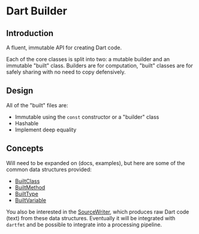 # Dart Builder

## Introduction

A fluent, immutable API for creating Dart code.

Each of the core classes is split into two: a mutable builder and an immutable
"built" class. Builders are for computation, "built" classes are for safely
sharing with no need to copy defensively.

## Design

All of the "built" files are:

- Immutable using the `const` constructor or a "builder" class
- Hashable
- Implement deep equality

## Concepts

Will need to be expanded on (docs, examples), but here are some of the common data structures provided:

- [BuiltClass](//github.com/matanlurey/dart_builder/blob/master/lib/src/clazz/built_class.dart)
- [BuiltMethod](//github.com/matanlurey/dart_builder/blob/master/lib/src/method/built_method.dart)
- [BuiltType](//github.com/matanlurey/dart_builder/blob/master/lib/src/type/built_type.dart)
- [BuiltVariable](//github.com/matanlurey/dart_builder/blob/master/lib/src/clazz/built_variable.dart)

You also be interested in the [SourceWriter](//github.com/matanlurey/dart_builder/blob/master/lib/src/source_writer.dart), which produces raw Dart code (text) from these data structures. Eventually it will be integrated with `dartfmt` and be possible to integrate into a processing pipeline.
